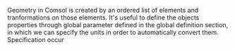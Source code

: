 Geometry in Comsol is created by an ordered list of elements and tranformations on those elements. 
It's useful to define the objects properties through global parameter defined in the global definition section, in which we can specify the units in order to automatically convert them. Specification occur